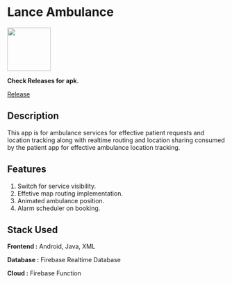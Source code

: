 # Lance Ambulance

<img src="https://github.com/mmitrasish/prescryp-lance-ambulance/blob/master/app/src/main/res/drawable/logo_lance.png" width="100" height="100">

**Check Releases for apk.**

[Release](https://github.com/mmitrasish/prescryp-lance-ambulance/releases/tag/Beta-1.0.0)

## Description

This app is for ambulance services for effective patient requests and location tracking along with realtime routing and location sharing consumed by the patient app for effective ambulance location tracking.

## Features

1. Switch for service visibility.
1. Effetive map routing implementation.
1. Animated ambulance position.
1. Alarm scheduler on booking.

## Stack Used

**Frontend :** Android, Java, XML

**Database :** Firebase Realtime Database

**Cloud :** Firebase Function
